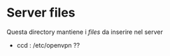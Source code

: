 # Server files

Questa directory mantiene i *files* da inserire nel server 

- ccd : /etc/openvpn ??